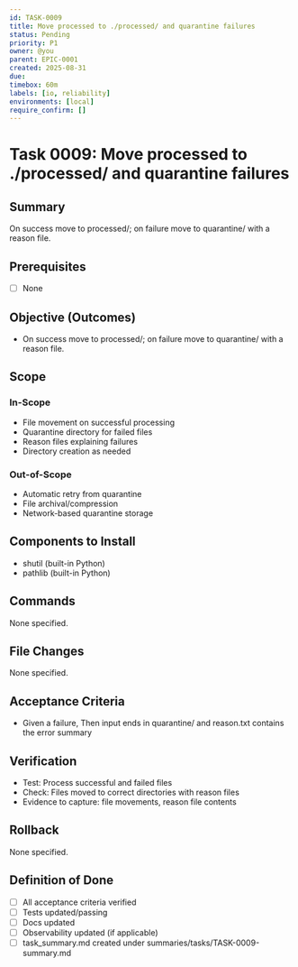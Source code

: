 ```yaml
---
id: TASK-0009
title: Move processed to ./processed/ and quarantine failures
status: Pending
priority: P1
owner: @you
parent: EPIC-0001
created: 2025-08-31
due: 
timebox: 60m
labels: [io, reliability]
environments: [local]
require_confirm: []
---
```


# Task 0009: Move processed to ./processed/ and quarantine failures

## Summary

On success move to processed/; on failure move to quarantine/ with a reason file.

## Prerequisites

- [ ] None

## Objective (Outcomes)

- On success move to processed/; on failure move to quarantine/ with a reason file.

## Scope

### In-Scope

- File movement on successful processing
- Quarantine directory for failed files
- Reason files explaining failures
- Directory creation as needed

### Out-of-Scope

- Automatic retry from quarantine
- File archival/compression
- Network-based quarantine storage

## Components to Install

- shutil (built-in Python)
- pathlib (built-in Python)

## Commands

None specified.

## File Changes

None specified.

## Acceptance Criteria

- Given a failure, Then input ends in quarantine/ and reason.txt contains the error summary

## Verification

- Test: Process successful and failed files
- Check: Files moved to correct directories with reason files
- Evidence to capture: file movements, reason file contents

## Rollback

None specified.

## Definition of Done

- [ ] All acceptance criteria verified
- [ ] Tests updated/passing
- [ ] Docs updated
- [ ] Observability updated (if applicable)
- [ ] task_summary.md created under summaries/tasks/TASK-0009-summary.md